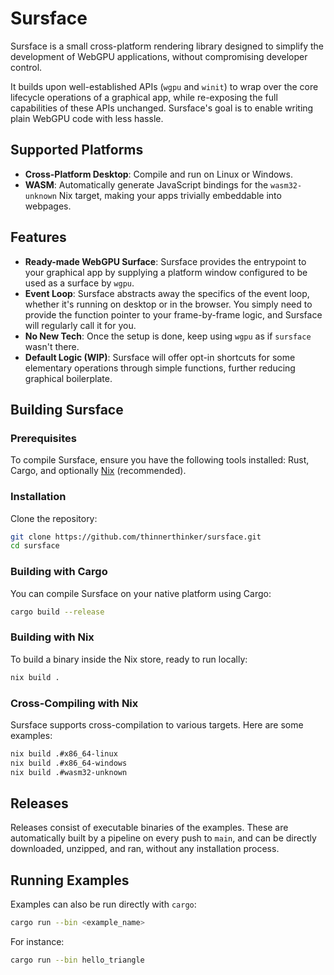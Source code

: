 # Sursface

Sursface is a small cross-platform rendering library designed to simplify the development of WebGPU applications, without compromising developer control.

It builds upon well-established APIs (`wgpu` and `winit`) to wrap over the core lifecycle operations of a graphical app, while re-exposing the full capabilities of these APIs unchanged. Sursface's goal is to enable writing plain WebGPU code with less hassle.

## Supported Platforms
- **Cross-Platform Desktop**: Compile and run on Linux or Windows.
- **WASM**: Automatically generate JavaScript bindings for the `wasm32-unknown` Nix target, making your apps trivially embeddable into webpages.

## Features
- **Ready-made WebGPU Surface**: Sursface provides the entrypoint to your graphical app by supplying a platform window configured to be used as a surface by `wgpu`.
- **Event Loop**: Sursface abstracts away the specifics of the event loop, whether it's running on desktop or in the browser. You simply need to provide the function pointer to your frame-by-frame logic, and Sursface will regularly call it for you.
- **No New Tech**: Once the setup is done, keep using `wgpu` as if `sursface` wasn't there.
- **Default Logic (WIP)**: Sursface will offer opt-in shortcuts for some elementary operations through simple functions, further reducing graphical boilerplate.

## Building Sursface

### Prerequisites

To compile Sursface, ensure you have the following tools installed: Rust, Cargo, and optionally [Nix](https://nixos.org/download.html) (recommended).

### Installation

Clone the repository:

```sh
git clone https://github.com/thinnerthinker/sursface.git
cd sursface
```

### Building with Cargo

You can compile Sursface on your native platform using Cargo:

```sh
cargo build --release
```

### Building with Nix

To build a binary inside the Nix store, ready to run locally:

```sh
nix build .
```

### Cross-Compiling with Nix

Sursface supports cross-compilation to various targets. Here are some examples:

```sh
nix build .#x86_64-linux
nix build .#x86_64-windows
nix build .#wasm32-unknown
```

## Releases

Releases consist of executable binaries of the examples. These are automatically built by a pipeline on every push to `main`, and can be directly downloaded, unzipped, and ran, without any installation process.

## Running Examples

Examples can also be run directly with `cargo`:

```sh
cargo run --bin <example_name>
```

For instance:

```sh
cargo run --bin hello_triangle
```